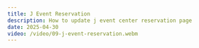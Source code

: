 ```yaml
---
title: J Event Reservation 
description: How to update j event center reservation page
date: 2025-04-30
video: /video/09-j-event-reservation.webm
---
```


